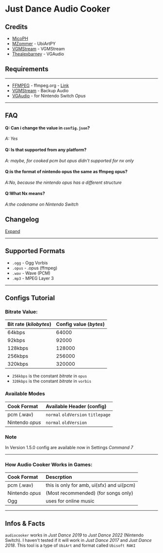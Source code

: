 # **Just Dance Audio Cooker**

## Credits
- [MicoPH](https://github.com/MicoPH/)
- [MZommer](https://github.com/MZommer) - UbiArtPY
- [VGMStream](https://github.com/vgmstream) - VGMStream
- [Thealexbarney](https://github.com/Thealexbarney) - VGAudio
## Requirements

---
- [FFMPEG](https://ffmpeg.org) -  ffmpeg.org - [Link](https://ffmpeg.org)
- [VGMStream](https://github.com/vgmstream/vgmstream) - Backup Audio
- [VGAudio](https://github.com/Thealexbarney/VGAudio) - for Nintendo Switch _Opus_ 

---

## FAQ

#### Q: Can i change the value in `config.json`?

_A: Yes_

#### Q: Is that supported from any platform?

_A: maybe, for cooked pcm but opus didn't supported for nx only_

#### Q:is the format of nintendo opus the same as ffmpeg opus?

_A:No, because the nintendo opus has a different structure_

#### Q:What Nx means?

_A:the codename on Nintendo Switch_


## Changelog

[Expand](https://github.com/MicoPH/Just-Dance-Nx-Audio-Cooker/blob/main/changelog.md)

---
## Supported Formats
- `.ogg` - Ogg Vorbis
- `.opus` - .opus (ffmpeg)
- `.wav` - Wave (PCM)
- `.mp3` - MPEG Layer 3

---

## Configs Tutorial
### Bitrate Value:
| Bit rate (_kilobytes_) | Config value (_bytes_)|
| :-----| :----------------- |
|64kbps | 64000
|92kbps | 92000
|128kbps | 128000
|256kbps | 256000 
|320kbps | 320000

- `256kbps` is the constant _bitrate_ in `opus`
- `320kbps` is the constant _bitrate_ in `vorbis`


### Available Modes
|Cook Format| Available Header (config)|
|:-----|:------|
|pcm (.wav) | `normal` `oldVersion` `titlepage`|
|Nintendo _opus_ | `normal` `oldVersion`|

### Note
In Version 1.5.0 config are available now in Settings _Command 7_

---
### How Audio Cooker Works in Games:
|Cook Format| Descrption|
|:------|:-----|
|pcm (.wav)|this is only for amb, ui(sfx) and ui(pcm)|
|Nintendo _opus_|(Most recommended) (for songs only)|
|Ogg|uses for online music|

----
## Infos & Facts
`audiocooker` works in _Just Dance 2019_ to _Just Dance 2022_ (Nintendo Switch). I haven't tested if it will work in _Just Dance 2017_ and _Just Dance 2018_. This tool is a type of `UbiArt` and format called `Ubisoft RAKI`
